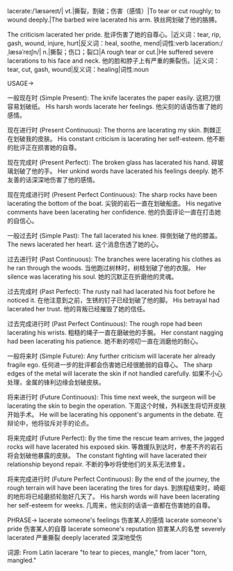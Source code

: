 lacerate:/ˈlæsəreɪt/| vt.|撕裂，割破；伤害（感情）|To tear or cut roughly; to wound deeply.|The barbed wire lacerated his arm.  铁丝网划破了他的胳膊。

The criticism lacerated her pride.  批评伤害了她的自尊心。|近义词：tear, rip, gash, wound, injure, hurt|反义词：heal, soothe, mend|词性:verb
laceration:/ˌlæsəˈreɪʃn/| n.|撕裂；伤口；裂口|A rough tear or cut.|He suffered severe lacerations to his face and neck. 他的脸和脖子上有严重的撕裂伤。|近义词：tear, cut, gash, wound|反义词：healing|词性:noun

USAGE->

一般现在时 (Simple Present):
The knife lacerates the paper easily.  这把刀很容易划破纸。
His harsh words lacerate her feelings. 他尖刻的话语伤害了她的感情。


现在进行时 (Present Continuous):
The thorns are lacerating my skin. 荆棘正在划破我的皮肤。
His constant criticism is lacerating her self-esteem. 他不断的批评正在损害她的自尊。


现在完成时 (Present Perfect):
The broken glass has lacerated his hand. 碎玻璃划破了他的手。
Her unkind words have lacerated his feelings deeply. 她不友善的话深深地伤害了他的感情。


现在完成进行时 (Present Perfect Continuous):
The sharp rocks have been lacerating the bottom of the boat. 尖锐的岩石一直在划破船底。
His negative comments have been lacerating her confidence. 他的负面评论一直在打击她的自信心。


一般过去时 (Simple Past):
The fall lacerated his knee. 摔倒划破了他的膝盖。
The news lacerated her heart. 这个消息伤透了她的心。


过去进行时 (Past Continuous):
The branches were lacerating his clothes as he ran through the woods. 当他跑过树林时，树枝划破了他的衣服。
Her silence was lacerating his soul. 她的沉默正在折磨他的灵魂。


过去完成时 (Past Perfect):
The rusty nail had lacerated his foot before he noticed it.  在他注意到之前，生锈的钉子已经划破了他的脚。
His betrayal had lacerated her trust. 他的背叛已经摧毁了她的信任。


过去完成进行时 (Past Perfect Continuous):
The rough rope had been lacerating his wrists. 粗糙的绳子一直在磨破他的手腕。
Her constant nagging had been lacerating his patience. 她不断的唠叨一直在消磨他的耐心。


一般将来时 (Simple Future):
Any further criticism will lacerate her already fragile ego. 任何进一步的批评都会伤害她已经很脆弱的自尊心。
The sharp edges of the metal will lacerate the skin if not handled carefully. 如果不小心处理，金属的锋利边缘会划破皮肤。


将来进行时 (Future Continuous):
This time next week, the surgeon will be lacerating the skin to begin the operation. 下周这个时候，外科医生将切开皮肤开始手术。
He will be lacerating his opponent's arguments in the debate. 在辩论中，他将驳斥对手的论点。


将来完成时 (Future Perfect):
By the time the rescue team arrives, the jagged rocks will have lacerated his exposed skin. 等救援队到达时，参差不齐的岩石将会划破他暴露的皮肤。
The constant fighting will have lacerated their relationship beyond repair.  不断的争吵将使他们的关系无法修复。


将来完成进行时 (Future Perfect Continuous):
By the end of the journey, the rough terrain will have been lacerating the tires for days. 到旅程结束时，崎岖的地形将已经磨损轮胎好几天了。
His harsh words will have been lacerating her self-esteem for weeks.  几周来，他尖刻的话语一直都在伤害她的自尊。


PHRASE->
lacerate someone's feelings 伤害某人的感情
lacerate someone's pride 伤害某人的自尊
lacerate someone's reputation 损害某人的名誉
severely lacerated 严重撕裂
deeply lacerated 深深地受伤


词源:  From Latin lacerare "to tear to pieces, mangle," from lacer "torn, mangled."
